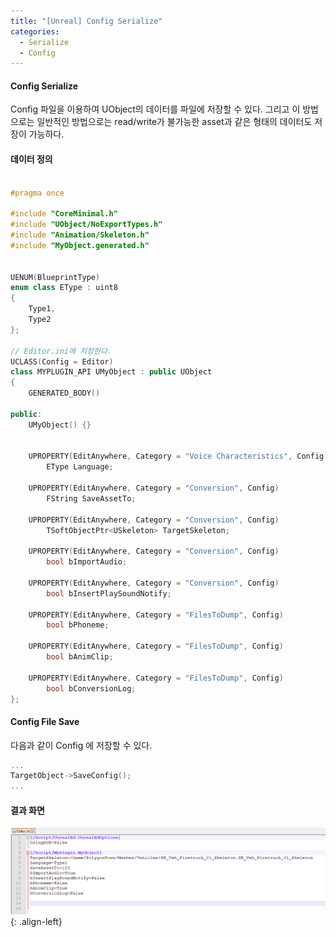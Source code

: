```yaml
---
title: "[Unreal] Config Serialize"
categories:
  - Serialize
  - Config
---
```



#### Config Serialize
Config 파일을 이용하여 UObject의 데이터를 파일에 저장할 수 있다.
그리고 이 방법으로는 일반적인 방법으로는 read/write가 불가능한 asset과 같은 형태의 데이터도 저장이 가능하다.


#### 데이터 정의
```c++

#pragma once

#include "CoreMinimal.h"
#include "UObject/NoExportTypes.h"
#include "Animation/Skeleton.h"
#include "MyObject.generated.h"


UENUM(BlueprintType)
enum class EType : uint8
{
	Type1,
	Type2
};

// Editor.ini에 저장한다.
UCLASS(Config = Editor)
class MYPLUGIN_API UMyObject : public UObject
{
	GENERATED_BODY()
	
public:
	UMyObject() {}


	UPROPERTY(EditAnywhere, Category = "Voice Characteristics", Config)
		EType Language;

	UPROPERTY(EditAnywhere, Category = "Conversion", Config)
		FString SaveAssetTo;

	UPROPERTY(EditAnywhere, Category = "Conversion", Config)
		TSoftObjectPtr<USkeleton> TargetSkeleton;

	UPROPERTY(EditAnywhere, Category = "Conversion", Config)
		bool bImportAudio;

	UPROPERTY(EditAnywhere, Category = "Conversion", Config)
		bool bInsertPlaySoundNotify;

	UPROPERTY(EditAnywhere, Category = "FilesToDump", Config)
		bool bPhoneme;

	UPROPERTY(EditAnywhere, Category = "FilesToDump", Config)
		bool bAnimClip;

	UPROPERTY(EditAnywhere, Category = "FilesToDump", Config)
		bool bConversionLog;
};
```

#### Config File Save
다음과 같이 Config 에 저장할 수 있다.
```c++
...
TargetObject->SaveConfig();
...
```

#### 결과 화면
![image-center](/assets/images/unreal-config-serialize-result.png){: .align-left}



